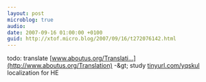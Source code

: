 ```yaml
---
layout: post
microblog: true
audio: 
date: 2007-09-16 01:00:00 +0100
guid: http://xtof.micro.blog/2007/09/16/t272076142.html
---
```

todo: translate [www.aboutus.org/Translati...](http://www.aboutus.org/Translation) -&amp;gt; study [tinyurl.com/yqskul](http://tinyurl.com/yqskul) localization for HE
